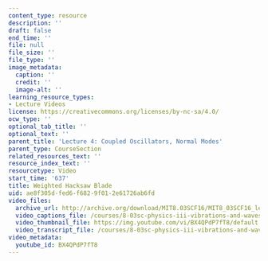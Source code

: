 ```yaml
---
content_type: resource
description: ''
draft: false
end_time: ''
file: null
file_size: ''
file_type: ''
image_metadata:
  caption: ''
  credit: ''
  image-alt: ''
learning_resource_types:
- Lecture Videos
license: https://creativecommons.org/licenses/by-nc-sa/4.0/
ocw_type: ''
optional_tab_title: ''
optional_text: ''
parent_title: 'Lecture 4: Coupled Oscillators, Normal Modes'
parent_type: CourseSection
related_resources_text: ''
resource_index_text: ''
resourcetype: Video
start_time: '637'
title: Weighted Hacksaw Blade
uid: ae8f305d-fed6-f682-9f01-2e61726ab6fd
video_files:
  archive_url: http://archive.org/download/MIT8.03SCF16/MIT8_03SCF16_lec04_300k.mp4
  video_captions_file: /courses/8-03sc-physics-iii-vibrations-and-waves-fall-2016/b1280e47fa135464803bd7353e986605_BX4QPdP7fT8.vtt
  video_thumbnail_file: https://img.youtube.com/vi/BX4QPdP7fT8/default.jpg
  video_transcript_file: /courses/8-03sc-physics-iii-vibrations-and-waves-fall-2016/de261e0c165f5e63f65534a0ac934eca_BX4QPdP7fT8.pdf
video_metadata:
  youtube_id: BX4QPdP7fT8
---
```

